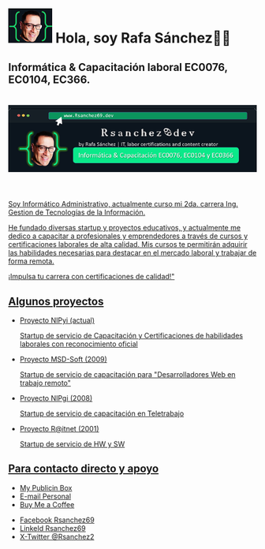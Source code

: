 <!DOCTYPE html>
<html>
<!--ENCABEZADO-->
<head>
    <meta charset="UTF-8" />
    <meta http-equiv="X-UA-Compatible" content="IE=edge">
    <meta name="viewport" content="width=, initial-scale=1.0">
<!--TITULO DE LA WEB-->
    <!--<title>RsanchezDev3</title>-->
    <link rel="stylesheet" href="style.css">
    <link href="https://fonts.googleapis.com/css2?family=Roboto&display=swap" rel="stylesheet">
</head>
<!--CUERPO-->
    <body>
<!--IMAGEN DEL LOGO Y 1ERA FRASE-->
        <h1 class="heading-element" dir="auto"><a target="_black" rel="noopener noreferrer nofollow"
                href="./Img/Img04 Logo.png"><img src="./Img/Img04 Logo.png" alt="https://MIPAGINA.com"
                    style="max-width: 100%;"></a> Hola, soy Rafa Sánchez👍🏼
        </h1>
        <h2 class="subtitulo">Informática & Capacitación laboral EC0076, EC0104, EC366.</h2>
        <h1 class="heading-element" dir="auto"><a target="_black" rel="noopener noreferrer nofollow"
                href="./Img/Img01Medium3.png"><img src="./Img/Img01Medium3.png" alt="" 
                    style="max-width: 100%;">
        </h1>
<!--PARRAFO DE LA BIOGRAFÍA PERSONAL-->
        <br>
        <p class="parrafo">Soy Informático Administrativo, actualmente curso mi 2da. carrera Ing. Gestion de Tecnologías de la Información.</p>
        <p class="parrafo">He fundado diversas startup y proyectos educativos, y actualmente me dedico a capacitar a profesionales y 
            emprendedores a través de cursos y certificaciones laborales de alta calidad. Mis cursos te permitirán adquirir las habilidades
        necesarias para destacar en el mercado laboral y trabajar de forma remota.</p>
        <p class="parrafo">¡Impulsa tu carrera con certificaciones de calidad!"</p>
        <h2 class="subtitulo">Algunos proyectos</h2>
        <ul>
            <li>Proyecto NIPyi (actual)</li>
                <p>Startup de servicio de Capacitación y Certificaciones de habilidades laborales con reconocimiento oficial</p>
            <li>Proyecto MSD-Soft (2009)</li>
                <p>Startup de servicio de capacitación para "Desarrolladores Web en trabajo remoto"</p>
            <li>Proyecto NIPgi (2008)</li>
                <p>Startup de servicio de capacitación en Teletrabajo</p>
            <li>Proyecto R@itnet (2001)</li>
                <p>Startup de servicio de HW y SW</p>
            </li>
        </ul>
        <h2 class="subtitulo">Para contacto directo y apoyo</h2>
        <ul>
            <li> My Publicin Box</li>
            <li> E-mail Personal</li>
            <li> Buy Me a Coffee</li>
        </ul>
<!--PIE DE PAGINA-->
        <footer>
            </h2 Sigueme en mis redes sociales</h2>
            <ul>
                <li>Facebook Rsanchez69</li>
                <li>LinkeId  Rsanchez69</li>
                <li>X-Twitter @Rsanchez2</li>
            </ul>
        </footer>
    </body>
</html>
